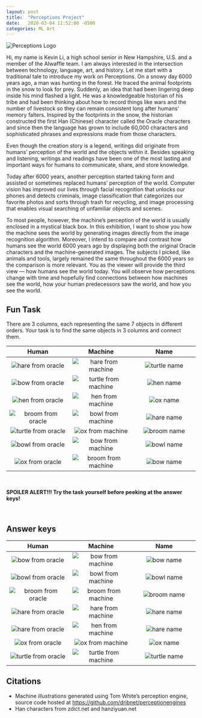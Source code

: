 ```yaml
---
layout: post
title:  "Perceptions Project"
date:   2020-03-04 11:52:00 -0500
categories: ML Art
---
```

![Perceptions Logo]({{site.baseurl}}/assets/images/2020-03-04-Perceptions-Project/Perceptions_logo.jpg)

Hi, my name is Kevin Li, a high school senior in New Hampshire, U.S. and a member of the AIwaffle team. I am always interested in the intersection between technology, language, art, and history. Let me start with a traditional tale to introduce my work on Perceptions. On a snowy day 6000 years ago, a man was hunting in the forest. He traced the animal footprints in the snow to look for prey. Suddenly, an idea that had been lingering deep inside his mind flashed a light. He was a knowledgeable historian of his tribe and had been thinking about how to record things like wars and the number of livestock so they can remain consistent long after humans’ memory falters. Inspired by the footprints in the snow, the historian constructed the first Han (Chinese) character called the Oracle characters and since then the language has grown to include 60,000 characters and sophisticated phrases and expressions made from those characters.

Even though the creation story is a legend, writings did originate from humans’ perception of the world and the objects within it. Besides speaking and listening, writings and readings have been one of the most lasting and important ways for humans to communicate, share, and store knowledge.

Today after 6000 years, another perception started taking form and assisted or sometimes replaced humans’ perception of the world. Computer vision has improved our lives through facial recognition that unlocks our phones and detects criminals, image classification that categorizes our favorite photos and sorts through trash for recycling, and image processing that enables visual searching of unfamiliar objects and scenes.

To most people, however, the machine’s perception of the world is usually enclosed in a mystical black box. In this exhibition, I want to show you how the machine sees the world by generating images directly from the image recognition algorithm. Moreover, I intend to compare and contrast how humans see the world 6000 years ago by displaying both the original Oracle characters and the machine-generated images. The subjects I picked, like animals and tools, largely remained the same throughout the 6000 years so the comparison is more relevant. You as the viewer will provide the third view — how humans see the world today. You will observe how perceptions change with time and hopefully find connections between how machines see the world, how your human predecessors saw the world, and how you see the world.

<style>
table th:first-of-type {
    width: 33.33%;
}
table th:nth-of-type(2) {
    width: 33.33%;
}
table th:nth-of-type(3) {
    width: 33.33%;
}
}
</style>

## Fun Task
There are 3 columns, each representing the same 7 objects in different orders.
Your task is to find the same objects in 3 columns and connect them.

| Human | Machine | Name |
|:---------:|:-------:|:------:|
![hare from oracle]({{site.baseurl}}/assets/images/2020-03-04-Perceptions-Project/human_perceptions/hare.svg)|![hare from machine]({{site.baseurl}}/assets/images/2020-03-04-Perceptions-Project/machine_perceptions/hare.png) | ![turtle name]({{site.baseurl}}/assets/images/2020-03-04-Perceptions-Project/names/turtle.jpg)|
![bow from oracle]({{site.baseurl}}/assets/images/2020-03-04-Perceptions-Project/human_perceptions/bow.svg) |![turtle from machine]({{site.baseurl}}/assets/images/2020-03-04-Perceptions-Project/machine_perceptions/turtle.png) |![hen name]({{site.baseurl}}/assets/images/2020-03-04-Perceptions-Project/names/hen.jpg)|
![hen from oracle]({{site.baseurl}}/assets/images/2020-03-04-Perceptions-Project/human_perceptions/hen.svg) |![hen from machine]({{site.baseurl}}/assets/images/2020-03-04-Perceptions-Project/machine_perceptions/hen.png) |![ox name]({{site.baseurl}}/assets/images/2020-03-04-Perceptions-Project/names/ox.jpg)|
![broom from oracle]({{site.baseurl}}/assets/images/2020-03-04-Perceptions-Project/human_perceptions/broom.svg) |![bowl from machine]({{site.baseurl}}/assets/images/2020-03-04-Perceptions-Project/machine_perceptions/bowl.png) |![hare name]({{site.baseurl}}/assets/images/2020-03-04-Perceptions-Project/names/hare.jpg)|
![turtle from oracle]({{site.baseurl}}/assets/images/2020-03-04-Perceptions-Project/human_perceptions/turtle.svg) |![ox from machine]({{site.baseurl}}/assets/images/2020-03-04-Perceptions-Project/machine_perceptions/ox.png) |![broom name]({{site.baseurl}}/assets/images/2020-03-04-Perceptions-Project/names/broom.jpg)|
![bowl from oracle]({{site.baseurl}}/assets/images/2020-03-04-Perceptions-Project/human_perceptions/bowl.svg) |![bow from machine]({{site.baseurl}}/assets/images/2020-03-04-Perceptions-Project/machine_perceptions/bow.png) | ![bowl name]({{site.baseurl}}/assets/images/2020-03-04-Perceptions-Project/names/bowl.jpg)|
![ox from oracle]({{site.baseurl}}/assets/images/2020-03-04-Perceptions-Project/human_perceptions/ox.svg) |![broom from machine]({{site.baseurl}}/assets/images/2020-03-04-Perceptions-Project/machine_perceptions/broom.png) |![bow name]({{site.baseurl}}/assets/images/2020-03-04-Perceptions-Project/names/bow.jpg)|

<br/>

**SPOILER ALERT!!! Try the task yourself before peeking at the answer keys!**

<br/>

## Answer keys

| Human | Machine | Name |
|:---------:|:-------:|:------:|
![bow from oracle]({{site.baseurl}}/assets/images/2020-03-04-Perceptions-Project/human_perceptions/bow.svg)|![bow from machine]({{site.baseurl}}/assets/images/2020-03-04-Perceptions-Project/machine_perceptions/bow.png) | ![bow name]({{site.baseurl}}/assets/images/2020-03-04-Perceptions-Project/names/bow.jpg)|
![bowl from oracle]({{site.baseurl}}/assets/images/2020-03-04-Perceptions-Project/human_perceptions/bowl.svg) |![bowl from machine]({{site.baseurl}}/assets/images/2020-03-04-Perceptions-Project/machine_perceptions/bowl.png) |![bowl name]({{site.baseurl}}/assets/images/2020-03-04-Perceptions-Project/names/bowl.jpg)|
![broom from oracle]({{site.baseurl}}/assets/images/2020-03-04-Perceptions-Project/human_perceptions/broom.svg) |![broom from machine]({{site.baseurl}}/assets/images/2020-03-04-Perceptions-Project/machine_perceptions/broom.png) |![broom name]({{site.baseurl}}/assets/images/2020-03-04-Perceptions-Project/names/broom.jpg)|
![hare from oracle]({{site.baseurl}}/assets/images/2020-03-04-Perceptions-Project/human_perceptions/hare.svg) |![hare from machine]({{site.baseurl}}/assets/images/2020-03-04-Perceptions-Project/machine_perceptions/hare.png) |![hare name]({{site.baseurl}}/assets/images/2020-03-04-Perceptions-Project/names/hare.jpg)|
![hare from oracle]({{site.baseurl}}/assets/images/2020-03-04-Perceptions-Project/human_perceptions/hen.svg) |![hen from machine]({{site.baseurl}}/assets/images/2020-03-04-Perceptions-Project/machine_perceptions/hen.png) |![hare name]({{site.baseurl}}/assets/images/2020-03-04-Perceptions-Project/names/hen.jpg)|
![ox from oracle]({{site.baseurl}}/assets/images/2020-03-04-Perceptions-Project/human_perceptions/ox.svg) |![ox from machine]({{site.baseurl}}/assets/images/2020-03-04-Perceptions-Project/machine_perceptions/ox.png) | ![ox name]({{site.baseurl}}/assets/images/2020-03-04-Perceptions-Project/names/ox.jpg)|
![turtle from oracle]({{site.baseurl}}/assets/images/2020-03-04-Perceptions-Project/human_perceptions/turtle.svg) |![turtle from machine]({{site.baseurl}}/assets/images/2020-03-04-Perceptions-Project/machine_perceptions/turtle.png) |![turtle name]({{site.baseurl}}/assets/images/2020-03-04-Perceptions-Project/names/turtle.jpg)|

## Citations

- Machine illustrations generated using Tom White’s perception engine, source code hosted at https://github.com/dribnet/perceptionengines
- Han characters from zdict.net and hanziyuan.net
